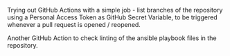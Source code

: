 Trying out GitHub Actions with a simple job - list branches of the repository using a Personal Access Token as GitHub Secret Variable, to be triggered whenever a pull request is opened / reopened.

Another GitHub Action to check linting of the ansible playbook files in the repository.